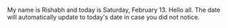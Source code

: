 My name is Rishabh and today is Saturday, February 13. Hello all. The date will automatically update to today's date in case you did not notice.
